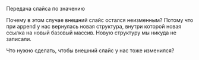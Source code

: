 Передача слайса по значению

Почему в этом случае внешний слайс остался неизменным? Потому что при append у нас вернулась новая структура, внутри которой новая ссылка на новый базовый массив. Новую структуру мы никуда не записали.

Что нужно сделать, чтобы внешний слайс у нас тоже изменился?
